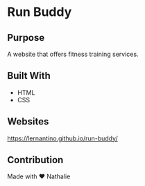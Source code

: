 # Run Buddy

## Purpose
A website that offers fitness training services.

## Built With
* HTML
* CSS

## Websites
https://lernantino.github.io/run-buddy/

## Contribution
Made with ❤️ Nathalie
